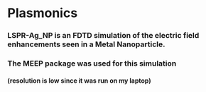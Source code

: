 # Plasmonics

### LSPR-Ag_NP is an FDTD simulation of the electric field enhancements seen in a Metal Nanoparticle.
### The MEEP package was used for this simulation
#### (resolution is low since it was run on my laptop)
